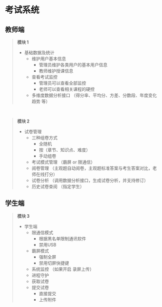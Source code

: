 # 考试系统

## 教师端

>**模块 1**
>* 基础数据及统计
>   - 维护用户基本信息
>      - 管理员维护各类用户的基本用户信息
>      - 教师维护授课信息
>   - 查看考试监控
>      - 管理员可以查看全部监控
>      - 老师可以查看相关课程的硬控
>   - 多维度数据分析接口 （得分率、平均分、方差、分数段、年度变化趋势 等）

<br/>

>**模块 2**
>* 试卷管理
>   - 三种组卷方式
>      - 全随机
>      - 按（章节、知识点、难度）
>      - 手动组卷
>   - 考试模式管理 （霸屏 or 限通信）
>   - 阅卷管理 （主观题自动阅卷，主观题标准答案与考生答案对比，老师在线打分）
>   - 试卷分析 （调用数据分析接口，生成试卷分析，并支持修订）
>   - 历史试卷查阅 （指定学生）

## 学生端
>**模块 3**
>* 学生端
>   - 限通信模式
>      - 根据黑名单限制通讯软件
>      - 禁用USB 
>   - 霸屏模式
>      - 强制全屏
>      - 禁用切屏快捷键
>   - 系统监控 （如果开启 录屏上传）
>   - 进程守护
>   - 获取试卷
>   - 提交试卷
>      - 直接提交
>      - 上传附件

